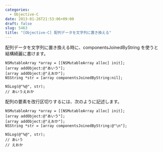 ```yaml
---
categories:
  - Objective-C
date: 2013-01-26T21:53:06+09:00
draft: false
slug: 5463
title: "[Objective-C] 配列データを文字列に置き換える"
---
```


配列データを文字列に置き換える時に、componentsJoinedByString を使うと結構綺麗に書けます。

```
NSMutableArray *array = [[NSMutableArray alloc] init];
[array addObject:@"あいう"];
[array addObject:@"えおか"];
NSString *str = [array componentsJoinedByString:nil];

NSLog(@"%@", str);
// あいうえおか
```

配列の要素を改行区切りするには、次のように記述します。

```
NSMutableArray *array = [[NSMutableArray alloc] init];
[array addObject:@"あいう"];
[array addObject:@"えおか"];
NSString *str = [array componentsJoinedByString:@"\n"];

NSLog(@"%@", str);
// あいう
// えおか
```
